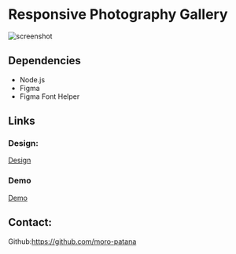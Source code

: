 # Responsive Photography Gallery

![screenshot](https://iili.io/KuMCBt.png)

## Dependencies

- Node.js
- Figma
- Figma Font Helper

## Links

### Design:

[Design](https://www.figma.com/file/VgF87mULloYb7HZ1EMCRzU/Laaqiq-1-Portfolio-detail-Responsive?node-id=0%3A1)

### Demo

[Demo](https://front-end-final-manjaka.netlify.app)

## Contact:
Github:https://github.com/moro-patana

